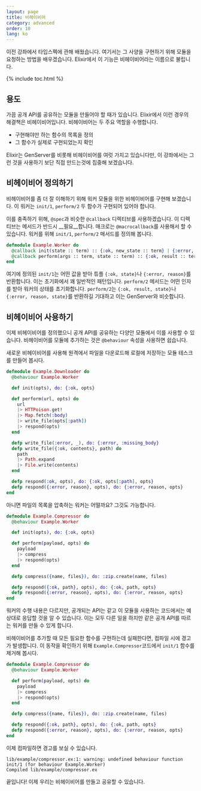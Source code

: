 ```yaml
---
layout: page
title: 비헤이비어
category: advanced
order: 10
lang: ko
---
```


이전 강좌에서 타입스펙에 관해 배웠습니다. 여기서는 그 사양을 구현하기 위해 모듈을 요청하는 방법을 배우겠습니다. Elixir에서 이 기능은 비헤이비어라는 이름으로 불립니다.

{% include toc.html %}

## 용도

가끔 공개 API를 공유하는 모듈을 만들어야 할 때가 있습니다. Elixir에서 이런 경우의 해결책은 비헤이비어입니다. 비헤이비어는 두 주요 역할을 수행합니다.

+ 구현해야만 하는 함수의 목록을 정의
+ 그 함수가 실제로 구현되었는지 확인

Elixir는 GenServer를 비롯해 비헤이비어를 여럿 가지고 있습니다만, 이 강좌에서는 그런 것을 사용하기 보단 직접 만드는것에 집중해 보겠습니다.

## 비헤이비어 정의하기

비헤이비어를 좀 더 잘 이해하기 위해 워커 모듈을 위한 비헤이비어를 구현해 보겠습니다. 이 워커는 `init/1`, `perform/2` 두 함수가 구현되어 있어야 합니다.

이를 충족하기 위해, `@spec`과 비슷한 `@callback` 디렉티브를 사용하겠습니다. 이 디렉티브는 메서드가 반드시 __필요__합니다. 매크로는 `@macrocallback`를 사용해서 할 수 있습니다. 워커를 위해 `init/1`, `perform/2` 매서드를 정의해 봅니다.

```elixir
defmodule Example.Worker do
  @callback init(state :: term) :: {:ok, new_state :: term} | {:error, reason :: term}
  @callback perform(args :: term, state :: term) :: {:ok, result :: term, new_state :: term} | {:error, reason :: term, new_state :: term}
end
```

여기에 정의된 `init/1`는 어떤 값을 받아 튜플 `{:ok, state}`나 `{:error, reason}`를 반환합니다. 이는 초기화에서 꽤 일반적인 패턴입니다. `perform/2` 메서드는 어떤 인자를 받아 워커의 상태를 초기화합니다. `perform/2`는 `{:ok, result, state}`나 `{:error, reason, state}`를 반환하길 기대하고 이는 GenServer와 비슷합니다.

## 비헤이비어 사용하기

이제 비헤이비어를 정의했으니 공개 API를 공유하는 다양안 모듈에서 이를 사용할 수 있습니다. 비헤이비어를 모듈에 추가하는 것은 `@behaviour` 속성을 사용하면 쉽습니다.

새로운 비헤이비어를 사용해 원격에서 파일을 다운로드해 로컬에 저장하는 모듈 테스크를 만들어 봅시다.

```elixir
defmodule Example.Downloader do
  @behaviour Example.Worker

  def init(opts), do: {:ok, opts}

  def perform(url, opts) do
    url
    |> HTTPoison.get!
    |> Map.fetch(:body)
    |> write_file(opts[:path])
    |> respond(opts)
  end

  defp write_file(:error, _), do: {:error, :missing_body}
  defp write_file({:ok, contents}, path) do
    path
    |> Path.expand
    |> File.write(contents)
  end

  defp respond(:ok, opts), do: {:ok, opts[:path], opts}
  defp respond({:error, reason}, opts), do: {:error, reason, opts}
end
```

아니면 파일의 목록을 압축하는 워커는 어떨까요? 그것도 가능합니다.

```elixir
defmodule Example.Compressor do
  @behaviour Example.Worker

  def init(opts), do: {:ok, opts}

  def perform(payload, opts) do
    payload
    |> compress
    |> respond(opts)
  end

  defp compress({name, files}), do: :zip.create(name, files)

  defp respond({:ok, path}, opts), do: {:ok, path, opts}
  defp respond({:error, reason}, opts), do: {:error, reason, opts}
end
```

워커의 수행 내용은 다르지만, 공개되는 API는 같고 이 모듈을 사용하는 코드에서는 예상대로 응답할 것을 알 수 있습니다. 이는 모두 다른 일을 하지만 같은 공개 API를 따르는 워커를 만들 수 있게 합니다.

비헤이비어를 추가할 때 모든 필요한 함수를 구현하는데 실패한다면, 컴파일 시에 경고가 발생합니다. 이 동작을 확인하기 위해 `Example.Compressor`코드에서 `init/1` 함수를 제거해 봅시다.

```elixir
defmodule Example.Compressor do
  @behaviour Example.Worker

  def perform(payload, opts) do
    payload
    |> compress
    |> respond(opts)
  end

  defp compress({name, files}), do: :zip.create(name, files)

  defp respond({:ok, path}, opts), do: {:ok, path, opts}
  defp respond({:error, reason}, opts), do: {:error, reason, opts}
end
```

이제 컴파일하면 경고를 보실 수 있습니다.

```shell
lib/example/compressor.ex:1: warning: undefined behaviour function init/1 (for behaviour Example.Worker)
Compiled lib/example/compressor.ex
```

끝입니다! 이제 우리는 비헤이비어를 만들고 공유할 수 있습니다.
